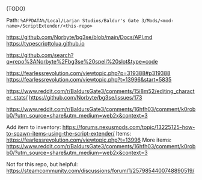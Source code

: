 (TODO)

Path: `%APPDATA%/Local/Larian Studios/Baldur's Gate 3/Mods/<mod-name>/ScriptExtender/<this-repo>`

https://github.com/Norbyte/bg3se/blob/main/Docs/API.md
https://typescripttolua.github.io

https://github.com/search?q=repo%3ANorbyte%2Fbg3se%20spell%20slot&type=code

https://fearlessrevolution.com/viewtopic.php?p=319388#p319388
https://fearlessrevolution.com/viewtopic.php?t=13996&start=5835

https://www.reddit.com/r/BaldursGate3/comments/15i8m52/editing_character_stats/
https://github.com/Norbyte/bg3se/issues/173

https://www.reddit.com/r/BaldursGate3/comments/16hfh03/comment/k0robb0/?utm_source=share&utm_medium=web2x&context=3

Add item to inventory: https://forums.nexusmods.com/topic/13225125-how-to-spawn-items-using-the-script-extender/
Items: https://fearlessrevolution.com/viewtopic.php?t=13996
More items: https://www.reddit.com/r/BaldursGate3/comments/16hfh03/comment/k0robb0/?utm_source=share&utm_medium=web2x&context=3


Not for this repo, but helpful:
https://steamcommunity.com/discussions/forum/1/2579854400748890519/
